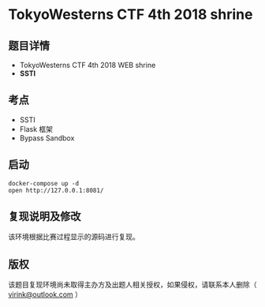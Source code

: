 # TokyoWesterns CTF 4th 2018 shrine

## 题目详情

-  TokyoWesterns CTF 4th 2018 WEB shrine
- **SSTI**

## 考点

- SSTI
- Flask 框架
- Bypass Sandbox

## 启动

	docker-compose up -d
	open http://127.0.0.1:8081/

## 复现说明及修改

该环境根据比赛过程显示的源码进行复现。

## 版权

该题目复现环境尚未取得主办方及出题人相关授权，如果侵权，请联系本人删除（ virink@outlook.com ）